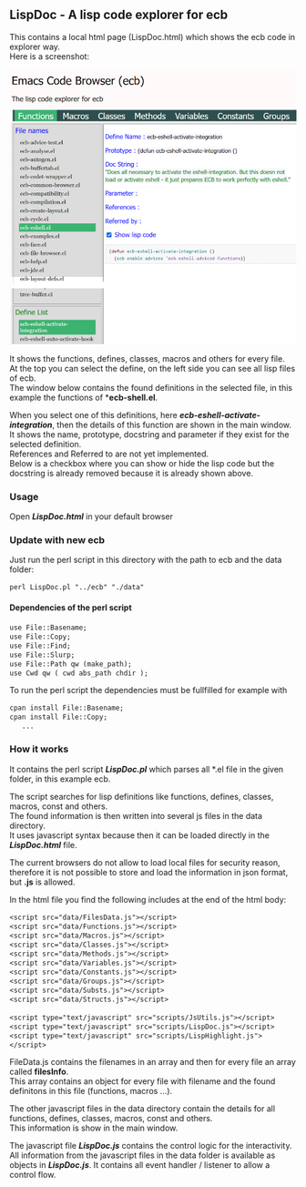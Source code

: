 ## LispDoc - A lisp code explorer for ecb ##

This contains a local html page (LispDoc.html) which shows the ecb code in explorer way.\
Here is a screenshot:

![Html-Page](./LispDoc.png)

It shows the functions, defines, classes, macros and others for every file.\
At the top you can select the define, on the left side you can see all lisp files of ecb.\
The window below contains the found definitions in the selected file,
in this example the functions of ***ecb-shell.el**.

When you select one of this definitions, here ***ecb-eshell-activate-integration***,
then the details of this function are shown in the main window.\
It shows the name, prototype, docstring and parameter if they exist for the selected
definition.\
References and Referred to are not yet implemented.\
Below is a checkbox where you can show or hide the lisp code but the docstring is already
removed because it is already shown above.

### Usage ###

Open ***LispDoc.html*** in your default browser

### Update with new ecb ###

Just run the perl script in this directory with the path to ecb and the data folder:

    perl LispDoc.pl "../ecb" "./data"

#### Dependencies of the perl script ####

```
use File::Basename;
use File::Copy;
use File::Find;
use File::Slurp;
use File::Path qw (make_path);
use Cwd qw ( cwd abs_path chdir );
```
To run the perl script the dependencies must be fullfilled for example with

```
cpan install File::Basename;
cpan install File::Copy;
   ...
```

### How it works ###

It contains the perl script ***LispDoc.pl*** which parses all *.el file in the given folder,
in this example ecb.

The script searches for lisp definitions like functions, defines, classes,
macros, const and others.\
The found information is then written into several js files in the data directory.\
It uses javascript syntax because then it can be loaded directly in the ***LispDoc.html***
file.

The current browsers do not allow to load local files for security reason,\
therefore it is not possible to store and load the information in json format, but
**.js** is allowed.

In the html file you find the following includes at the end of the html body:

```
<script src="data/FilesData.js"></script>
<script src="data/Functions.js"></script>
<script src="data/Macros.js"></script>
<script src="data/Classes.js"></script>
<script src="data/Methods.js"></script>
<script src="data/Variables.js"></script>
<script src="data/Constants.js"></script>
<script src="data/Groups.js"></script>
<script src="data/Substs.js"></script>
<script src="data/Structs.js"></script>

<script type="text/javascript" src="scripts/JsUtils.js"></script>
<script type="text/javascript" src="scripts/LispDoc.js"></script>
<script type="text/javascript" src="scripts/LispHighlight.js"></script>
```

FileData.js contains the filenames in an array and then for every file an
array called **filesInfo**.\
This array contains an object for every file with filename and the found definitons
in this file (functions, macros ...).

The other javascript files in the data directory contain the details for all
functions, defines, classes, macros, const and others.\
This information is show in the main window.

The javascript file ***LispDoc.js*** contains the control logic for the interactivity.
All information from the javascript files in the data folder is available as objects
in ***LispDoc.js***. It contains all event handler / listener to allow a control flow.




